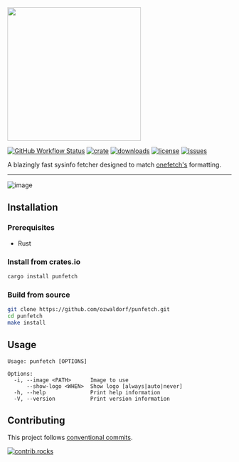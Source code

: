 <img src="https://user-images.githubusercontent.com/8976745/211187132-1a5e959b-d3a4-4c84-84c1-f8bd5463a30e.png" height="300px">

[![GitHub Workflow Status](https://img.shields.io/github/actions/workflow/status/ozwaldorf/punfetch/rust.yml?label=CI&style=for-the-badge)](https://github.com/ozwaldorf/punfetch/actions/workflows/rust.yml)
[![crate](https://img.shields.io/crates/v/punfetch?style=for-the-badge)](https://crates.io/crates/onefetch)
[![downloads](https://img.shields.io/crates/d/punfetch?style=for-the-badge)](https://crates.io/crates/punfetch)
[![license](https://img.shields.io/badge/license-MIT-blue?style=for-the-badge)](./LICENSE)
[![issues](https://img.shields.io/github/issues-raw/ozwaldorf/punfetch?style=for-the-badge)](https://github.com/ozwaldorf/punfetch/issues)

A blazingly fast sysinfo fetcher designed to match [onefetch's](https://github.com/o2sh/onefetch) formatting.

---

![image](https://user-images.githubusercontent.com/8976745/211184085-b4fb05d5-b31b-4d85-9320-1e2060d6db6d.png)

## Installation

### Prerequisites

- Rust

### Install from crates.io

```bash
cargo install punfetch
```

### Build from source

```bash
git clone https://github.com/ozwaldorf/punfetch.git
cd punfetch
make install
```

## Usage

```man
Usage: punfetch [OPTIONS]

Options:
  -i, --image <PATH>      Image to use
      --show-logo <WHEN>  Show logo [always|auto|never]
  -h, --help              Print help information
  -V, --version           Print version information
```

## Contributing

This project follows [conventional commits](https://www.conventionalcommits.org/en/v1.0.0/).

[![contrib.rocks](https://contrib.rocks/image?repo=ozwaldorf/punfetch)](https://github.com/ozwaldorf/punfetch/graphs/contributors)
